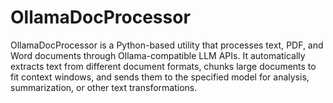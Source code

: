 # OllamaDocProcessor
OllamaDocProcessor is a Python-based utility that processes text, PDF, and Word documents through Ollama-compatible LLM APIs. It automatically extracts text from different document formats, chunks large documents to fit context windows, and sends them to the specified model for analysis, summarization, or other text transformations.
